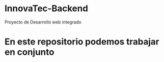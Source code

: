# InnovaTec-Backend
Proyecto de Desarrollo web integrado
# En este repositorio podemos trabajar en conjunto
